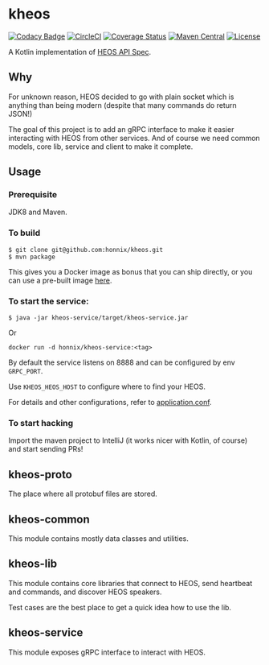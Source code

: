 # kheos

[![Codacy Badge](https://api.codacy.com/project/badge/Grade/ad23a2e5b98945b9979fce95f5fa435f)](https://www.codacy.com/app/hxliang1982/kheos?utm_source=github.com&utm_medium=referral&utm_content=honnix/kheos&utm_campaign=badger)
[![CircleCI](https://circleci.com/gh/honnix/kheos/tree/master.svg?style=shield)](https://circleci.com/gh/honnix/kheos)
[![Coverage Status](https://codecov.io/gh/honnix/kheos/branch/master/graph/badge.svg)](https://codecov.io/gh/honnix/kheos)
[![Maven Central](https://img.shields.io/maven-central/v/io.honnix/kheos.svg)](https://search.maven.org/#search%7Cga%7C1%7Cg%3A%22io.honnix%22%20kheos)
[![License](https://img.shields.io/github/license/honnix/kheos.svg)](LICENSE)

A Kotlin implementation of [HEOS API Spec].

## Why

For unknown reason, HEOS decided to go with plain socket which is anything than
being modern (despite that many commands do return JSON!)

The goal of this project is to add an gRPC interface to make it easier interacting
with HEOS from other services. And of course we need common models, core lib, service
and client to make it complete.

## Usage

### Prerequisite

JDK8 and Maven.

### To build

```
$ git clone git@github.com:honnix/kheos.git
$ mvn package
```

This gives you a Docker image as bonus that you can ship directly, or you can use a pre-built
image [here](https://hub.docker.com/r/honnix/kheos-service/tags/).

### To start the service:

```
$ java -jar kheos-service/target/kheos-service.jar
```

Or

```
docker run -d honnix/kheos-service:<tag>
```

By default the service listens on 8888 and can be configured by env `GRPC_PORT`.

Use `KHEOS_HEOS_HOST` to configure where to find your HEOS.

For details and other configurations, refer to [application.conf](kheos-service/src/main/resources/application.conf).

### To start hacking

Import the maven project to IntelliJ (it works nicer with Kotlin, of course) and start sending PRs!

## kheos-proto

The place where all protobuf files are stored.

## kheos-common

This module contains mostly data classes and utilities.

## kheos-lib

This module contains core libraries that connect to HEOS, send heartbeat and commands,
and discover HEOS speakers.

Test cases are the best place to get a quick idea how to use the lib.

## kheos-service

This module exposes gRPC interface to interact with HEOS.

[HEOS API Spec]: http://www2.aerne.com/Public/dok-sw.nsf/0c6187bc750a16fcc1256e3c005a9740/9193bea412104506c1257dbd00298c78/$FILE/HEOS_CLI_ProtocolSpecification-Verion-1.3.pdf
